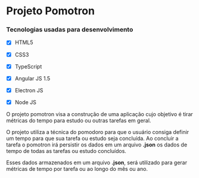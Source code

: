# Projeto Pomotron

### Tecnologias usadas para desenvolvimento

 - [x] HTML5
 - [x] CSS3
 - [x] TypeScript
 - [x] Angular JS 1.5
 - [x] Electron JS
 - [x] Node JS
 

O projeto pomotron visa a construção de uma aplicação cujo objetivo é tirar métricas do tempo para estudo ou outras tarefas em geral.

O projeto utiliza a técnica do pomodoro para que o usuário consiga definir um tempo para que sua tarefa ou estudo seja concluída. Ao concluir a tarefa o pomotron irá persistir os dados em um arquivo **.json** os dados de tempo de todas as tarefas ou estudo concluídos.

Esses dados armazenados em um arquivo **.json**, será utilizado para gerar métricas de tempo por tarefa ou ao longo do mês ou ano.
